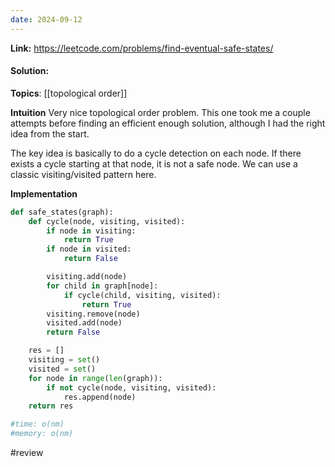 ```yaml
---
date: 2024-09-12
---
```

**Link:** https://leetcode.com/problems/find-eventual-safe-states/
#### Solution:

**Topics**: [[topological order]]

**Intuition**
Very nice topological order problem. This one took me a couple attempts before finding an efficient enough solution, although I had the right idea from the start.  

The key idea is basically to do a cycle detection on each node. If there exists a cycle starting at that node, it is not a safe node. We can use a classic visiting/visited pattern here. 

**Implementation**
```python
def safe_states(graph):
	def cycle(node, visiting, visited):
		if node in visiting:
			return True
		if node in visited:
			return False

		visiting.add(node)
		for child in graph[node]:
			if cycle(child, visiting, visited):
				return True
		visiting.remove(node)
		visited.add(node)
		return False

	res = []
	visiting = set()
	visited = set()
	for node in range(len(graph)):
		if not cycle(node, visiting, visited):
			res.append(node)
	return res

#time: o(nm)
#memory: o(nm)
```


#review 


